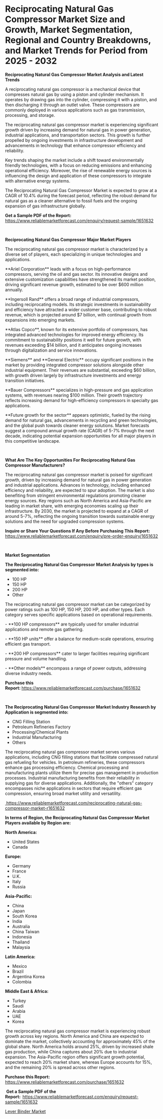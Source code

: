 <p><h1>Reciprocating Natural Gas Compressor Market Size and Growth, Market Segmentation, Regional and Country Breakdowns, and Market Trends for Period from 2025 -  2032</h1></p><p><strong>Reciprocating Natural Gas Compressor Market Analysis and Latest Trends</strong></p>
<p><p>A reciprocating natural gas compressor is a mechanical device that compresses natural gas by using a piston and cylinder mechanism. It operates by drawing gas into the cylinder, compressing it with a piston, and then discharging it through an outlet valve. These compressors are commonly deployed in various applications such as gas transmission, processing, and storage.</p><p>The reciprocating natural gas compressor market is experiencing significant growth driven by increasing demand for natural gas in power generation, industrial applications, and transportation sectors. This growth is further propelled by ongoing investments in infrastructure development and advancements in technology that enhance compressor efficiency and reliability. </p><p>Key trends shaping the market include a shift toward environmentally friendly technologies, with a focus on reducing emissions and enhancing operational efficiency. Moreover, the rise of renewable energy sources is influencing the design and application of these compressors to integrate with alternative energy systems.</p><p>The Reciprocating Natural Gas Compressor Market is expected to grow at a CAGR of 10.4% during the forecast period, reflecting the robust demand for natural gas as a cleaner alternative to fossil fuels and the ongoing expansion of gas infrastructure globally.</p></p>
<p><strong>Get a Sample PDF of the Report:&nbsp;</strong> <a href="https://www.reliablemarketforecast.com/enquiry/request-sample/1651632?utm_campaign=1890&utm_medium=2&utm_source=Github&utm_content=ia&utm_term=17022025&utm_id=reciprocating-natural-gas-compressor">https://www.reliablemarketforecast.com/enquiry/request-sample/1651632</a></p>
<p>&nbsp;</p>
<p><strong>Reciprocating Natural Gas Compressor Major Market Players</strong></p>
<p><p>The reciprocating natural gas compressor market is characterized by a diverse set of players, each specializing in unique technologies and applications. </p><p>**Ariel Corporation** leads with a focus on high-performance compressors, serving the oil and gas sector. Its innovative designs and extensive customization capabilities have strengthened its market position, driving significant revenue growth, estimated to be over $600 million annually.</p><p>**Ingersoll Rand** offers a broad range of industrial compressors, including reciprocating models. Its strategic investments in sustainability and efficiency have attracted a wider customer base, contributing to robust revenue, which is projected around $7 billion, with continual growth from expansions into emerging markets.</p><p>**Atlas Copco**, known for its extensive portfolio of compressors, has integrated advanced technologies for improved energy efficiency. Its commitment to sustainability positions it well for future growth, with revenues exceeding $14 billion, and it anticipates ongoing increases through digitalization and service innovations.</p><p>**Siemens** and **General Electric** occupy significant positions in the market by providing integrated compressor solutions alongside other industrial equipment. Their revenues are substantial, exceeding $60 billion, with growth driven largely by infrastructure investments and energy transition initiatives.</p><p>**Bauer Compressors** specializes in high-pressure and gas application systems, with revenues nearing $100 million. Their growth trajectory reflects increasing demand for high-efficiency compressors in specialty gas applications.</p><p>**Future growth for the sector** appears optimistic, fueled by the rising demand for natural gas, advancements in recycling and green technologies, and the global push towards cleaner energy solutions. Market forecasts suggest a compound annual growth rate (CAGR) of 5-7% through the next decade, indicating potential expansion opportunities for all major players in this competitive landscape.</p></p>
<p>&nbsp;</p>
<p><strong>What Are The Key Opportunities For Reciprocating Natural Gas Compressor Manufacturers?</strong></p>
<p><p>The reciprocating natural gas compressor market is poised for significant growth, driven by increasing demand for natural gas in power generation and industrial applications. Advances in technology, including enhanced efficiency and reliability, are expected to spur adoption. The market is also benefiting from stringent environmental regulations promoting cleaner energy sources. Key regions such as North America and Asia-Pacific are leading in market share, with emerging economies scaling up their infrastructure. By 2030, the market is projected to expand at a CAGR of around 5-7%, reflecting the ongoing transition towards sustainable energy solutions and the need for upgraded compression systems.</p></p>
<p><strong>Inquire or Share Your Questions If Any Before Purchasing This Report:</strong> <a href="https://www.reliablemarketforecast.com/enquiry/pre-order-enquiry/1651632?utm_campaign=1890&utm_medium=2&utm_source=Github&utm_content=ia&utm_term=17022025&utm_id=reciprocating-natural-gas-compressor">https://www.reliablemarketforecast.com/enquiry/pre-order-enquiry/1651632</a></p>
<p>&nbsp;</p>
<p><strong>Market Segmentation</strong></p>
<p><strong>The Reciprocating Natural Gas Compressor Market Analysis by types is segmented into:</strong></p>
<p><ul><li>100 HP</li><li>150 HP</li><li>200 HP</li><li>Other</li></ul></p>
<p><p>The reciprocating natural gas compressor market can be categorized by power ratings such as 100 HP, 150 HP, 200 HP, and other types. Each category serves specific applications based on operational requirements. </p><p>- **100 HP compressors** are typically used for smaller industrial applications and remote gas gathering. </p><p>- **150 HP units** offer a balance for medium-scale operations, ensuring efficient gas transport. </p><p>- **200 HP compressors** cater to larger facilities requiring significant pressure and volume handling. </p><p>- **Other models** encompass a range of power outputs, addressing diverse industry needs.</p></p>
<p><strong>Purchase this Report:&nbsp;</strong><a href="https://www.reliablemarketforecast.com/purchase/1651632?utm_campaign=1890&utm_medium=2&utm_source=Github&utm_content=ia&utm_term=17022025&utm_id=reciprocating-natural-gas-compressor">https://www.reliablemarketforecast.com/purchase/1651632</a></p>
<p>&nbsp;</p>
<p><strong>The Reciprocating Natural Gas Compressor Market Industry Research by Application is segmented into:</strong></p>
<p><ul><li>CNG Filling Station</li><li>Petroleum Refineries Factory</li><li>Processing/Chemical Plants</li><li>Industrial Manufacturing</li><li>Others</li></ul></p>
<p><p>The reciprocating natural gas compressor market serves various applications, including CNG filling stations that facilitate compressed natural gas refueling for vehicles. In petroleum refineries, these compressors enhance gas processing efficiency. Chemical processing and manufacturing plants utilize them for precise gas management in production processes. Industrial manufacturing benefits from their reliability in supplying gas for diverse applications. Additionally, the "others" category encompasses niche applications in sectors that require efficient gas compression, ensuring broad market utility and versatility.</p></p>
<p><a href="https://www.reliablemarketforecast.com/reciprocating-natural-gas-compressor-market-r1651632?utm_campaign=1890&utm_medium=2&utm_source=Github&utm_content=ia&utm_term=17022025&utm_id=reciprocating-natural-gas-compressor">&nbsp;https://www.reliablemarketforecast.com/reciprocating-natural-gas-compressor-market-r1651632</a></p>
<p><strong>In terms of Region, the Reciprocating Natural Gas Compressor Market Players available by Region are:</strong></p>
<p>
    <p> <strong> North America: </strong>
        <ul>
            <li>United States</li>
            <li>Canada</li>
        </ul>
        </p> 
    <p> <strong> Europe: </strong>
        <ul>
            <li>Germany</li>
            <li>France</li>
            <li>U.K.</li>
            <li>Italy</li>
            <li>Russia</li>
        </ul>
        </p> 
    <p> <strong> Asia-Pacific: </strong>
        <ul>
            <li>China</li>
            <li>Japan</li>
            <li>South Korea</li>
            <li>India</li>
            <li>Australia</li>
            <li>China Taiwan</li>
            <li>Indonesia</li>
            <li>Thailand</li>
            <li>Malaysia</li>
        </ul>
        </p> 
    <p> <strong> Latin America: </strong>
        <ul>
            <li>Mexico</li>
            <li>Brazil</li>
            <li>Argentina Korea</li>
            <li>Colombia</li>
        </ul>
        </p> 
    <p> <strong> Middle East & Africa: </strong>
        <ul>
            <li>Turkey</li>
            <li>Saudi</li>
            <li>Arabia</li>
            <li>UAE</li>
            <li>Korea</li>
        </ul>
    </p>
    </p>
<p><p>The reciprocating natural gas compressor market is experiencing robust growth across key regions. North America and China are expected to dominate the market, collectively accounting for approximately 45% of the global share. North America holds around 25%, driven by increased shale gas production, while China captures about 20% due to industrial expansion. The Asia-Pacific region offers significant growth potential, expected to reach 20% market share, whereas Europe accounts for 15%, and the remaining 20% is spread across other regions.</p></p>
<p><strong>Purchase this Report: </strong><a href="https://www.reliablemarketforecast.com/purchase/1651632?utm_campaign=1890&utm_medium=2&utm_source=Github&utm_content=ia&utm_term=17022025&utm_id=reciprocating-natural-gas-compressor">https://www.reliablemarketforecast.com/purchase/1651632</a></p>
<p>&nbsp;<strong>Get a Sample PDF of the Report:&nbsp;&nbsp;</strong><a href="https://www.reliablemarketforecast.com/enquiry/request-sample/1651632?utm_campaign=1890&utm_medium=2&utm_source=Github&utm_content=ia&utm_term=17022025&utm_id=reciprocating-natural-gas-compressor">https://www.reliablemarketforecast.com/enquiry/request-sample/1651632</a></p>
<p><strong></strong></p>
<p><p><a href="https://github.com/lylyparadise/Market-Research-Report-List-6/blob/main/lever-binder-market.md?utm_campaign=1890&utm_medium=2&utm_source=Github&utm_content=ia&utm_term=17022025&utm_id=reciprocating-natural-gas-compressor">Lever Binder Market</a></p></p>